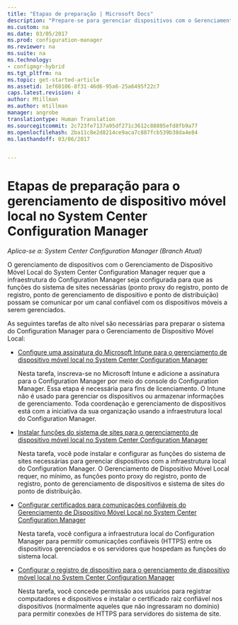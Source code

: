 ```yaml
---
title: "Etapas de preparação | Microsoft Docs"
description: "Prepare-se para gerenciar dispositivos com o Gerenciamento de Dispositivo Móvel local no System Center Configuration Manager."
ms.custom: na
ms.date: 03/05/2017
ms.prod: configuration-manager
ms.reviewer: na
ms.suite: na
ms.technology:
- configmgr-hybrid
ms.tgt_pltfrm: na
ms.topic: get-started-article
ms.assetid: 1ef60106-8f31-46d6-95a6-25a6495f22c7
caps.latest.revision: 4
author: Mtillman
ms.author: mtillman
manager: angrobe
translationtype: Human Translation
ms.sourcegitcommit: 2c723fe7137a95df271c3612c88805efd8fb9a77
ms.openlocfilehash: 2ba11c8e2d8214ce9aca7c887fcb539b38da4e84
ms.lasthandoff: 03/06/2017


---
```

# <a name="preparation-steps-for-on-premises-mobile-device-management-in-system-center-configuration-manager"></a>Etapas de preparação para o gerenciamento de dispositivo móvel local no System Center Configuration Manager

*Aplica-se a: System Center Configuration Manager (Branch Atual)*

O gerenciamento de dispositivos com o Gerenciamento de Dispositivo Móvel Local do System Center Configuration Manager requer que a infraestrutura do Configuration Manager seja configurada para que as funções do sistema de sites necessárias (ponto proxy do registro, ponto de registro, ponto de gerenciamento de dispositivo e ponto de distribuição) possam se comunicar por um canal confiável com os dispositivos móveis a serem gerenciados.  

 As seguintes tarefas de alto nível são necessárias para preparar o sistema do Configuration Manager para o Gerenciamento de Dispositivo Móvel Local:  

-   [Configure uma assinatura do Microsoft Intune para o gerenciamento de dispositivo móvel local no System Center Configuration Manager](../../mdm/get-started/set-up-intune-subscription-on-premises-mdm.md)  

     Nesta tarefa, inscreva-se no Microsoft Intune e adicione a assinatura para o Configuration Manager por meio do console do Configuration Manager. Essa etapa é necessária para fins de licenciamento. O Intune não é usado para gerenciar os dispositivos ou armazenar informações de gerenciamento. Toda coordenação e gerenciamento de dispositivos está com a iniciativa da sua organização usando a infraestrutura local do Configuration Manager.  

-   [Instalar funções do sistema de sites para o gerenciamento de dispositivo móvel local no System Center Configuration Manager](../../mdm/get-started/install-site-system-roles-for-on-premises-mdm.md)  

     Nesta tarefa, você pode instalar e configurar as funções do sistema de sites necessárias para gerenciar dispositivos com a infraestrutura local do Configuration Manager. O Gerenciamento de Dispositivo Móvel Local requer, no mínimo, as funções ponto proxy do registro, ponto de registro, ponto de gerenciamento de dispositivos e sistema de sites do ponto de distribuição.  

-   [Configurar certificados para comunicações confiáveis do Gerenciamento de Dispositivo Móvel Local no System Center Configuration Manager](../../mdm/get-started/set-up-certificates-on-premises-mdm.md)  

     Nesta tarefa, você configura a infraestrutura local do Configuration Manager para permitir comunicações confiáveis (HTTPS) entre os dispositivos gerenciados e os servidores que hospedam as funções do sistema local.  

-   [Configurar o registro de dispositivo para o gerenciamento de dispositivo móvel local no System Center Configuration Manager](../../mdm/get-started/set-up-device-enrollment-on-premises-mdm.md)  

     Nesta tarefa, você concede permissão aos usuários para registrar computadores e dispositivos e instalar o certificado raiz confiável nos dispositivos (normalmente aqueles que não ingressaram no domínio) para permitir conexões de HTTPS para servidores do sistema de site.  

